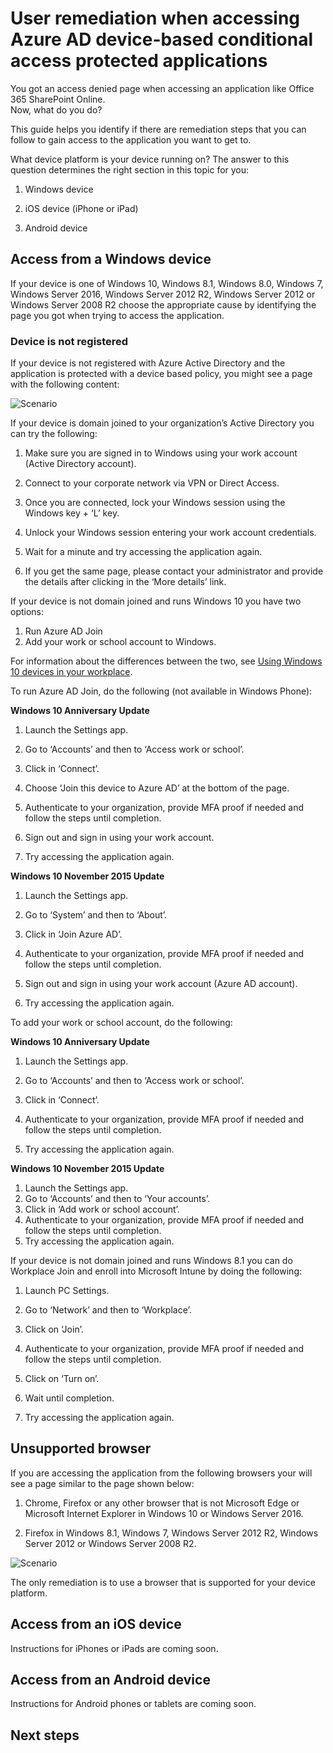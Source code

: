 <properties
	pageTitle="User remediation when accessing Azure AD device-based conditional access protected applications | Microsoft Azure"
	description="This topic helps you identify if there are remediation steps that you can follow to gain access to the application you want to get to."
	services="active-directory"
	keywords="device-based conditional access, device registration, enable device registration, device registration and MDM"
	documentationCenter=""
	authors="markusvi"
	manager="femila"
	editor=""/>

<tags
	ms.service="active-directory"
	ms.workload="identity"
	ms.tgt_pltfrm="na"
	ms.devlang="na"
	ms.topic="get-started-article"
	ms.date="08/15/2016"
	ms.author="markvi"/>


# User remediation when accessing Azure AD device-based conditional access protected applications

You got an access denied page when accessing an application like Office 365 SharePoint Online.  
Now, what do you do?

This guide helps you identify if there are remediation steps that you can follow to gain access to the application you want to get to.



What device platform is your device running on?
The answer to this question determines the right section in this topic for you:
 

1.	Windows device

2.	iOS device (iPhone or iPad)

3.	Android device

## Access from a Windows device

If your device is one of Windows 10, Windows 8.1, Windows 8.0, Windows 7, Windows Server 2016, Windows Server 2012 R2, Windows Server 2012 or Windows Server 2008 R2 choose the appropriate cause by identifying the page you got when trying to access the application.

### Device is not registered

If your device is not registered with Azure Active Directory and the application is protected with a device based policy, you might see a page with the following content:

![Scenario](./media/active-directory-conditional-access-device-remediation/01.png "Scenario")

 

If your device is domain joined to your organization’s Active Directory you can try the following:

1.	Make sure you are signed in to Windows using your work account (Active Directory account).

2.	Connect to your corporate network via VPN or Direct Access.

3.	Once you are connected, lock your Windows session using the Windows key + ‘L’ key.

4.	Unlock your Windows session entering your work account credentials.

5.	Wait for a minute and try accessing the application again.

6.	If you get the same page, please contact your administrator and provide the details after clicking in the ‘More details’ link.

If your device is not domain joined and runs Windows 10 you have two options: 

1. Run Azure AD Join
2. Add your work or school account to Windows. 

For information about the differences between the two, see [Using Windows 10 devices in your workplace](active-directory-azureadjoin-windows10-devices.md).

To run Azure AD Join, do the following (not available in Windows Phone):

**Windows 10 Anniversary Update**	

1.	Launch the Settings app.

2.	Go to ‘Accounts’ and then to ‘Access work or school’.

3.	Click in ‘Connect’.

4.	Choose ‘Join this device to Azure AD’ at the bottom of the page.

5.	Authenticate to your organization, provide MFA proof if needed and follow the steps until completion.

6.	Sign out and sign in using your work account.

7.	Try accessing the application again.




**Windows 10 November 2015 Update**


1.	Launch the Settings app.

2.	Go to ‘System’ and then to ‘About’.
	
3.	Click in ‘Join Azure AD’.

4.	Authenticate to your organization, provide MFA proof if needed and follow the steps until completion.

5.	Sign out and sign in using your work account (Azure AD account).

6.	Try accessing the application again.


To add your work or school account, do the following:

**Windows 10 Anniversary Update**	

1.	Launch the Settings app.

2.	Go to ‘Accounts’ and then to ‘Access work or school’.

3.	Click in ‘Connect’.

4.	Authenticate to your organization, provide MFA proof if needed and follow the steps until completion.

5.	Try accessing the application again.	


**Windows 10 November 2015 Update**
	
1.	Launch the Settings app.
2.	Go to ‘Accounts’ and then to ‘Your accounts’.
3.	Click in ‘Add work or school account’.
4.	Authenticate to your organization, provide MFA proof if needed and follow the steps until completion.
5.	Try accessing the application again.

If your device is not domain joined and runs Windows 8.1 you can do Workplace Join and enroll into Microsoft Intune by doing the following:

1.	Launch PC Settings.

2.	Go to ‘Network’ and then to ‘Workplace’.

3.	Click on ‘Join’.

4.	Authenticate to your organization, provide MFA proof if needed and follow the steps until completion.

5.	Click on ‘Turn on’.

6.	Wait until completion.

7.	Try accessing the application again.


## Unsupported browser

If you are accessing the application from the following browsers your will see a page similar to the page shown below:

1.	Chrome, Firefox or any other browser that is not Microsoft Edge or Microsoft Internet Explorer in Windows 10 or Windows Server 2016.

2.	Firefox in Windows 8.1, Windows 7, Windows Server 2012 R2, Windows Server 2012 or Windows Server 2008 R2.
 

![Scenario](./media/active-directory-conditional-access-device-remediation/02.png "Scenario")


The only remediation is to use a browser that is supported for your device platform.

## Access from an iOS device

Instructions for iPhones or iPads are coming soon.

## Access from an Android device

Instructions for Android phones or tablets are coming soon.


## Next steps

